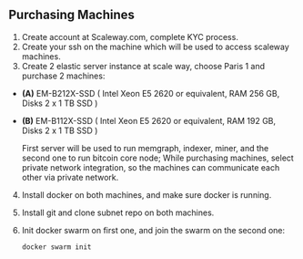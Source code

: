## Purchasing Machines

1) Create account at Scaleway.com, complete KYC process.
2) Create your ssh on the machine which will be used to access scaleway machines.
3) Create 2 elastic server instance at scale way, choose Paris 1 and purchase 2 machines:
- **(A)** EM-B212X-SSD ( Intel Xeon E5 2620 or equivalent, RAM 256 GB, Disks 2 x 1 TB SSD )
- **(B)** EM-B112X-SSD ( Intel Xeon E5 2620 or equivalent, RAM
192 GB, Disks
2 x 1 TB SSD )

    First server will be used to run memgraph, indexer, miner, and the second one to run bitcoin core node;
While purchasing machines, select private network integration, so the machines can communicate each other via private network.

4) Install docker on both machines, and make sure docker is running.
5) Install git and clone subnet repo on both machines.
5) Init docker swarm on first one, and join the swarm on the second one:
 
    ``docker swarm init``